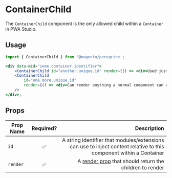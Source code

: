 # ContainerChild

The `ContainerChild` component is the only allowed child within a `Container` in
PWA Studio.

## Usage

```jsx
import { ContainerChild } from '@magento/peregrine';

<div data-mid="some.container.identifier">
	<ContainerChild id="another.unique.id" render={() => <div>Used just like a normal render() method</div>} />
	<ContainerChild
		id="one.more.unique.id"
		render={() => <div>Can render anything a normal component can render</div>}
	/>
</div>;
```

## Props

| Prop Name | Required? |                                                                                                         Description |
| --------- | :-------: | ------------------------------------------------------------------------------------------------------------------: |
| `id`      |    ✅     | A string identifier that modules/extensions can use to inject content relative to this component within a Container |
| `render`  |    ✅     |               A [render prop](https://reactjs.org/docs/render-props.html) that should return the children to render |
